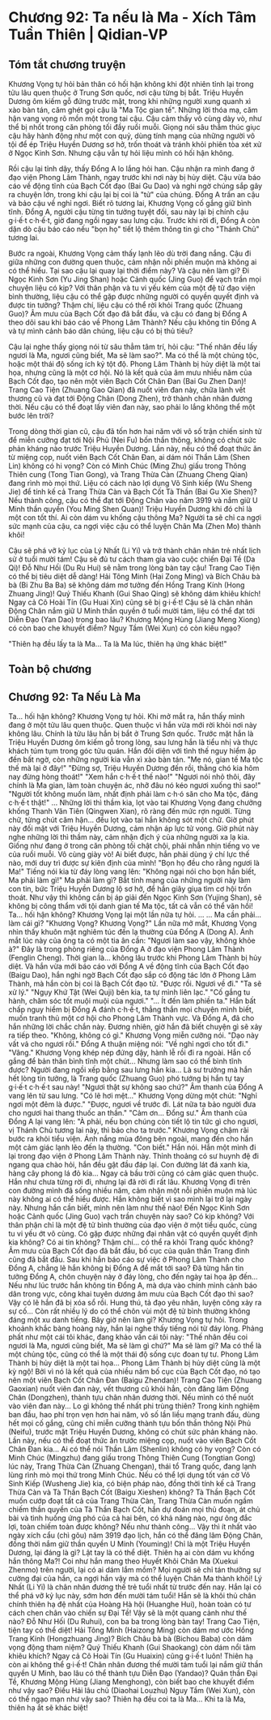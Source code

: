 # Chương 92: Ta nếu là Ma - Xích Tâm Tuần Thiên | Qidian-VP

## Tóm tắt chương truyện

Khương Vọng tự hỏi bản thân có hối hận không khi đột nhiên tỉnh lại trong tửu lâu quen thuộc ở Trung Sơn quốc, nơi cậu từng bị bắt. Triệu Huyền Dương ôm kiếm gỗ đứng trước mặt, trong khi những người xung quanh xì xào bàn tán, căm ghét gọi cậu là "Ma Tộc gian tế". Những lời thóa mạ, căm hận vang vọng rõ mồn một trong tai cậu. Cậu cảm thấy vô cùng dày vò, như thể bị nhốt trong căn phòng tối đầy ruồi muỗi. Giọng nói sâu thẳm thúc giục cậu hãy hành động như một con quỷ, dùng tính mạng của những người vô tội để ép Triệu Huyền Dương sơ hở, trốn thoát và tránh khỏi phiên tòa xét xử ở Ngọc Kinh Sơn. Nhưng cậu vẫn tự hỏi liệu mình có hối hận không.

Rồi cậu lại tỉnh dậy, thấy Đổng A lo lắng hỏi han. Cậu nhận ra mình đang ở đạo viện Phong Lâm Thành, ngay trước khi nơi này bị hủy diệt. Cậu vừa báo cáo về động tĩnh của Bạch Cốt đạo (Bai Gu Dao) và nghi ngờ chúng sắp gây ra chuyện lớn, trong khi cậu lại bị coi là "tử" của chúng. Đổng A trấn an cậu và bảo cậu về nghỉ ngơi. Biết rõ tương lai, Khương Vọng cố gắng giữ bình tĩnh. Đổng A, người cậu từng tin tưởng tuyệt đối, sau này lại bị chính cậu g·i·ế·t c·h·ế·t, giờ đang ngồi ngay sau lưng cậu. Trước khi rời đi, Đổng A còn dặn dò cậu báo cáo nếu "bọn họ" tiết lộ thêm thông tin gì cho "Thánh Chủ" tương lai.

Bước ra ngoài, Khương Vọng cảm thấy lạnh lẽo dù trời đang nắng. Cậu đi giữa những con đường quen thuộc, cảm nhận nỗi phiền muộn mà không ai có thể hiểu. Tại sao cậu lại quay lại thời điểm này? Và cậu nên làm gì? Đi Ngọc Kinh Sơn (Yu Jing Shan) hoặc Cảnh quốc (Jing Guo) để vạch trần mọi chuyện liệu có kịp? Với thân phận và tu vi yếu kém của một đệ tử đạo viện bình thường, liệu cậu có thể gặp được những người có quyền quyết định và được tin tưởng? Thậm chí, liệu cậu có thể rời khỏi Trang quốc (Zhuang Guo)? Âm mưu của Bạch Cốt đạo đã bắt đầu, và cậu có đang bị Đổng A theo dõi sau khi báo cáo về Phong Lâm Thành? Nếu cậu không tin Đổng A và tự mình cảnh báo dân chúng, liệu cậu có bị thủ tiêu?

Cậu lại nghe thấy giọng nói từ sâu thẳm tâm trí, hỏi cậu: "Thế nhân đều lấy ngươi là Ma, ngươi cũng biết, Ma sẽ làm sao?". Ma có thể là một chủng tộc, hoặc một thái độ sống ích kỷ tột độ. Phong Lâm Thành bị hủy diệt là một tai họa, nhưng cũng là một cơ hội. Nó là kết quả của âm mưu nhiều năm của Bạch Cốt đạo, tạo nên một viên Bạch Cốt Chân Đan (Bai Gu Zhen Dan)! Trang Cao Tiện (Zhuang Gao Qian) đã nuốt viên đan này, chữa lành vết thương cũ và đạt tới Động Chân (Dong Zhen), trở thành chân nhân đương thời. Nếu cậu có thể đoạt lấy viên đan này, sao phải lo lắng không thể một bước lên trời?

Trong dòng thời gian cũ, cậu đã tốn hơn hai năm với vô số trận chiến sinh tử để miễn cưỡng đạt tới Nội Phủ (Nei Fu) bốn thần thông, không có chút sức phản kháng nào trước Triệu Huyền Dương. Lần này, nếu có thể đoạt thức ăn từ miệng cọp, nuốt viên Bạch Cốt Chân Đan, ai dám nói Thần Lâm (Shen Lin) không có hi vọng? Còn có Minh Chúc (Ming Zhu) giấu trong Thông Thiên cung (Tong Tian Gong), và Trang Thừa Càn (Zhuang Cheng Qian) đang rình mò mọi thứ. Liệu có cách nào lợi dụng Vô Sinh kiếp (Wu Sheng Jie) để tính kế cả Trang Thừa Càn và Bạch Cốt Tà Thần (Bai Gu Xie Shen)? Nếu thành công, cậu có thể đạt tới Động Chân vào năm 3919 và nắm giữ U Minh thần quyền (You Ming Shen Quan)! Triệu Huyền Dương khi đó chỉ là một con tốt thí. Ai còn dám vu khống cậu thông Ma? Người ta sẽ chỉ ca ngợi sức mạnh của cậu, ca ngợi việc cậu có thể luyện Chân Ma (Zhen Mo) thành khôi!

Cậu sẽ phá vỡ kỷ lục của Lý Nhất (Li Yi) và trở thành chân nhân trẻ nhất lịch sử ở tuổi mười tám! Cậu sẽ đủ tư cách tham gia vào cuộc chiến Đại Tề (Da Qi)! Đỗ Như Hối (Du Ru Hui) sẽ nằm trong lòng bàn tay cậu! Trang Cao Tiện có thể bị tiêu diệt dễ dàng! Hải Tông Minh (Hai Zong Ming) và Bích Châu bà bà (Bi Zhu Ba Ba) sẽ không dám mơ tưởng đến Hồng Trang Kính (Hong Zhuang Jing)! Quý Thiếu Khanh (Gui Shao Qing) sẽ không dám khiêu khích! Ngay cả Cô Hoài Tín (Gu Huai Xin) cũng sẽ bị g·i·ế·t! Cậu sẽ là chân nhân Động Chân nắm giữ U Minh thần quyền ở tuổi mười tám, liệu có thể đạt tới Diễn Đạo (Yan Dao) trong bao lâu? Khương Mộng Hùng (Jiang Meng Xiong) có còn bao che khuyết điểm? Nguy Tầm (Wei Xun) có còn kiêu ngạo?

"Thiên hạ đều lấy ta là Ma... Ta là Ma lúc, thiên hạ ứng khác biệt!"

## Toàn bộ chương

## Chương 92: Ta Nếu Là Ma

Ta... hối hận không?
Khương Vọng tự hỏi.
Khi mở mắt ra, hắn thấy mình đang ở một tửu lâu quen thuộc.
Quen thuộc vì hắn vừa mới rời khỏi nơi này không lâu.
Chính là tửu lâu hắn bị bắt ở Trung Sơn quốc.
Trước mặt hắn là Triệu Huyền Dương ôm kiếm gỗ trong lòng, sau lưng hắn là tiểu nhị và thực khách túm tụm trong góc tửu quán.
Hắn đối diện với tình thế nguy hiểm ập đến bất ngờ, còn những người kia vẫn xì xào bàn tán.
"Mẹ nó, gian tế Ma tộc thế mà lại ở đây!"
"Đừng sợ, Triệu Huyền Dương đến rồi, thằng chó kia hôm nay đừng hòng thoát!"
"Xem hắn c·h·ế·t thế nào!"
"Ngươi nói nhỏ thôi, đây chính là Ma gian, làm toàn chuyện ác, nhỡ đâu nó kéo ngươi xuống thì sao!"
"Người tốt không muốn làm, nhất định phải làm c·h·ó săn cho Ma tộc, đáng c·h·ế·t thật!"
...
Những lời thì thầm kia, lọt vào tai Khương Vọng đang chưởng khống Thanh Văn Tiên (Qingwen Xian), rõ ràng đến mức rợn người. Từng chữ, từng chút căm hận... đều lọt vào tai hắn không sót một chữ.
Giờ phút này đối mặt với Triệu Huyền Dương, cảm nhận áp lực tử vong. Giờ phút này nghe những lời thì thầm này, cảm nhận địch ý của những người xa lạ kia.
Giống như đang ở trong căn phòng tối chật chội, phải nhẫn nhịn tiếng vo ve của ruồi muỗi.
Vô cùng giày vò!
Ai biết được, hắn phải dùng ý chí lực thế nào, mới duy trì được sự kiên định của mình!
"Bọn họ đều cho rằng ngươi là Ma!" Tiếng nói kia từ đáy lòng vang lên: "Không ngại nói cho bọn hắn biết, Ma phải làm gì!"
Ma phải làm gì?
Bắt tính mạng của những người này làm con tin, bức Triệu Huyền Dương lộ sơ hở, để hắn giãy giụa tìm cơ hội trốn thoát. Như vậy thì không cần bị áp giải đến Ngọc Kinh Sơn (Yujing Shan), sẽ không bị công thẩm với tội danh gian tế Ma tộc, tất cả vẫn có thể vãn hồi!
Ta... hối hận không?
Khương Vọng lại một lần nữa tự hỏi.
...
...
Ma cần phải... làm cái gì?
"Khương Vọng? Khương Vọng?"
Lần nữa mở mắt, Khương Vọng nhìn thấy khuôn mặt nghiêm túc đến lạ thường của Đổng A (Dong A).
Ánh mắt lúc này của ông ta có một tia ân cần: "Ngươi làm sao vậy, không khỏe à?"
Đây là trong phòng riêng của Đổng A ở đạo viện Phong Lâm Thành (Fenglin Cheng).
Thời gian là... không lâu trước khi Phong Lâm Thành bị hủy diệt.
Và hắn vừa mới báo cáo với Đổng A về động tĩnh của Bạch Cốt đạo (Baigu Dao), hắn nghi ngờ Bạch Cốt đạo sắp có động tác lớn ở Phong Lâm Thành, mà hắn còn bị coi là Bạch Cốt đạo tử.
"Được rồi. Ngươi về đi."
"Ta sẽ xử lý."
"Ngụy Khứ Tật (Wei Quji) bên kia, ta tự mình liên lạc."
"Cố gắng tu hành, chăm sóc tốt muội muội của ngươi."
"... Ít đến làm phiền ta."
Hắn bất chấp nguy hiểm bị Đổng A đánh c·h·ế·t, thẳng thắn mọi chuyện mình biết, muốn tranh thủ một cơ hội cho Phong Lâm Thành vực. Và Đổng A, đã cho hắn những lời chắc chắn này.
Đương nhiên, giờ hắn đã biết chuyện gì sẽ xảy ra tiếp theo.
"Không, không có gì." Khương Vọng miễn cưỡng nói.
"Dạo này vất vả cho ngươi rồi." Đổng A thuận miệng nói: "Về nghỉ ngơi cho tốt đi."
"Vâng." Khương Vọng khép nép đứng dậy, hành lễ rồi đi ra ngoài.
Hắn cố gắng để bản thân bình tĩnh một chút... Nhưng làm sao có thể bình tĩnh được?
Người đang ngồi xếp bằng sau lưng hắn kia...
Là sư trưởng mà hắn hết lòng tin tưởng, là Trang quốc (Zhuang Guo) phó tướng bị hắn tự tay g·i·ế·t c·h·ế·t sau này!
"Ngươi thật sự không sao chứ?" Âm thanh của Đổng A vang lên từ sau lưng.
"Có lẽ hơi mệt..." Khương Vọng dừng một chút: "Nghỉ ngơi một đêm là được."
"Được, ngươi về trước đi. Lát nữa ta bảo người đưa cho ngươi hai thang thuốc an thần."
"Cảm ơn... Đổng sư."
Âm thanh của Đổng A lại vang lên: "À phải, nếu bọn chúng còn tiết lộ tin tức gì cho ngươi, vị Thánh Chủ tương lai này, thì báo cho ta trước."
Khương Vọng chậm rãi bước ra khỏi tiểu viện.
Ánh nắng mùa đông bên ngoài, mang đến cho hắn một cảm giác lạnh lẽo đến lạ thường.
"Con biết." Hắn nói.
Hắn một mình đi lại trong đạo viện ở Phong Lâm Thành này.
Thỉnh thoảng có sư huynh đệ đi ngang qua chào hỏi, hắn đều gật đầu đáp lại.
Con đường lát đá xanh kia, hàng cây phong lá đỏ kia... Ngay cả bầu trời cũng có cảm giác quen thuộc.
Hắn như chưa từng rời đi, nhưng lại đã rời đi rất lâu.
Khương Vọng đi trên con đường mình đã sống nhiều năm, cảm nhận một nỗi phiền muộn mà lúc này không ai có thể hiểu được.
Hắn không biết vì sao mình lại trở lại ngày này. Nhưng hắn cần biết, mình nên làm như thế nào!
Đến Ngọc Kinh Sơn hoặc Cảnh quốc (Jing Guo) vạch trần chuyện này sao?
Có kịp không?
Với thân phận chỉ là một đệ tử bình thường của đạo viện ở một tiểu quốc, cùng tu vi yếu ớt vô cùng.
Có gặp được những đại nhân vật có quyền quyết định kia không?
Có ai tin không?
Thậm chí... có thể ra khỏi Trang quốc không?
Âm mưu của Bạch Cốt đạo đã bắt đầu, bố cục của quân thần Trang đình cũng đã bắt đầu.
Sau khi hắn báo cáo sự việc ở Phong Lâm Thành cho Đổng A, chẳng lẽ hắn không bị Đổng A để mắt tới sao?
Đã từng hắn tin tưởng Đổng A, chôn chuyện này ở đáy lòng, cho đến ngày tai họa ập đến...
Nếu như lúc trước hắn không tin Đổng A, mà dựa vào chính mình cảnh báo dân trong vực, công khai tuyên dương âm mưu của Bạch Cốt đạo thì sao? Vậy có lẽ hắn đã bị xóa sổ rồi.
Hung thú, tả đạo yêu nhân, luyện công xảy ra sự cố... Còn rất nhiều lý do có thể chôn vùi một đệ tử bình thường không đáng một xu danh tiếng.
Bây giờ nên làm gì? Khương Vọng tự hỏi.
Trong khoảnh khắc bàng hoàng này, hắn lại nghe thấy tiếng nói từ đáy lòng.
Phảng phất như một cái tôi khác, đang khảo vấn cái tôi này: "Thế nhân đều coi ngươi là Ma, ngươi cũng biết, Ma sẽ làm gì chứ?"
Ma sẽ làm gì?
Ma có thể là một chủng tộc, cũng có thể là một thái độ sống cực đoan tự tư.
Phong Lâm Thành bị hủy diệt là một tai họa...
Phong Lâm Thành bị hủy diệt cũng là một kỳ ngộ!
Bởi vì nó là kết quả của nhiều năm bố cục của Bạch Cốt đạo, nó tạo nên một viên Bạch Cốt Chân Đan (Baigu Zhendan)!
Trang Cao Tiện (Zhuang Gaoxian) nuốt viên đan này, vết thương cũ khỏi hẳn, còn đăng lâm Động Chân (Dongzhen), thành tựu chân nhân đương thời.
Nếu mình có thể nuốt vào viên đan này... Lo gì không thể nhất phi trùng thiên?
Trong kinh nghiệm ban đầu, hao phí trọn vẹn hơn hai năm, vô số lần liều mạng tranh đấu, dùng hết mọi cố gắng, cũng chỉ miễn cưỡng thành tựu bốn thần thông Nội Phủ (Neifu), trước mặt Triệu Huyền Dương, không có chút sức phản kháng nào.
Lần này, nếu có thể đoạt thức ăn trước miệng cọp, nuốt vào viên Bạch Cốt Chân Đan kia... Ai có thể nói Thần Lâm (Shenlin) không có hy vọng?
Còn có Minh Chúc (Mingzhu) đang giấu trong Thông Thiên Cung (Tongtian Gong) lúc này, Trang Thừa Càn (Zhuang Chengan), thái tổ Trang quốc, đang lạnh lùng rình mò mọi thứ trong Minh Chúc.
Nếu có thể lợi dụng tốt ván cờ Vô Sinh Kiếp (Wusheng Jie) kia, có biện pháp nào, đồng thời tính kế cả Trang Thừa Càn và Tà Thần Bạch Cốt (Baigu Xieshen) không?
Tà Thần Bạch Cốt muốn cướp đoạt tất cả của Trang Thừa Càn, Trang Thừa Càn muốn ngầm chiếm thần quyền của Tà Thần Bạch Cốt, hắn dự đoán mọi thủ đoạn, át chủ bài và tình huống ứng phó của cả hai bên, có khả năng nào, ngư ông đắc lợi, toàn chiếm toàn được không?
Nếu như thành công...
Vậy thì ít nhất vào ngày xích cẩu (chì gǒu) năm 3919 đạo lịch, hắn có thể đăng lâm Động Chân, đồng thời nắm giữ thần quyền U Minh (Youming)!
Chỉ là một Triệu Huyền Dương, lại đáng là gì?
Lật tay là có thể diệt.
Thiên hạ ai còn dám vu khống hắn thông Ma?!
Coi như hắn mang theo Huyết Khôi Chân Ma (Xuekui Zhenmo) trên người, lại có ai dám lắm mồm?
Mọi người sẽ chỉ tán thưởng sự cường đại của hắn, ca ngợi hắn vậy mà có thể luyện Chân Ma thành khôi!
Lý Nhất (Li Yi) là chân nhân đương thế trẻ tuổi nhất từ trước đến nay.
Hắn lại có thể phá vỡ kỷ lục này, sớm hơn đến mười tám tuổi!
Hắn sẽ là khôi thủ chân chính thiên hạ đệ nhất của Hoàng Hà hội (Huanghe Hui), hoàn toàn có tư cách chen chân vào chiến sự Đại Tề!
Vậy sẽ là một quang cảnh như thế nào?
Đỗ Như Hối (Du Ruhui), con ba ba trong lòng bàn tay!
Trang Cao Tiện, tiện tay có thể diệt!
Hải Tông Minh (Haizong Ming) còn dám mơ ước Hồng Trang Kính (Hongzhuang Jing)? Bích Châu bà bà (Bichou Baba) còn dám vọng động tham niệm? Quý Thiếu Khanh (Gui Shaokang) còn dám nổi tâm khiêu khích?
Ngay cả Cô Hoài Tín (Gu Huaixin) cũng g·i·ế·t luôn!
Thiên hạ còn ai không thể g·i·ế·t!
Chân nhân đương thế mười tám tuổi lại nắm giữ thần quyền U Minh, bao lâu có thể thành tựu Diễn Đạo (Yandao)?
Quân thần Đại Tề, Khương Mộng Hùng (Jiang Menghong), còn biết bao che khuyết điểm như vậy sao?
Điếu Hải lâu chủ (Diaohai Louzhu) Nguy Tầm (Wei Xun), còn có thể ngạo mạn như vậy sao?
Thiên hạ đều coi ta là Ma...
Khi ta là Ma, thiên hạ ắt sẽ khác biệt!